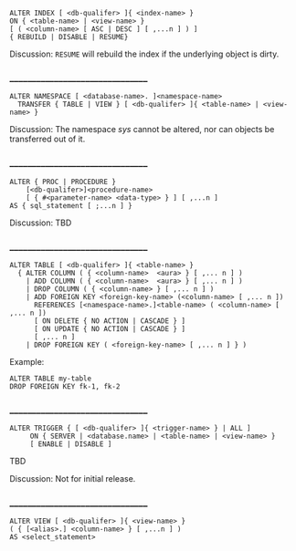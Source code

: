 ```
ALTER INDEX [ <db-qualifer> ]{ <index-name> }
ON { <table-name> | <view-name> }
[ ( <column-name> [ ASC | DESC ] [ ,...n ] ) ]
{ REBUILD | DISABLE | RESUME}
```

Discussion:
`RESUME` will rebuild the index if the underlying object is dirty.

### _______________________________

```
ALTER NAMESPACE [ <database-name>. ]<namespace-name>
  TRANSFER { TABLE | VIEW } [ <db-qualifer> ]{ <table-name> | <view-name> }
```

Discussion:
The namespace *sys* cannot be altered, nor can objects be transferred out of it.

### _______________________________


```
ALTER { PROC | PROCEDURE }
    [<db-qualifer>]<procedure-name>
    [ { #<parameter-name> <data-type> } ] [ ,...n ]
AS { sql_statement [ ;...n ] }
```

Discussion:
TBD

### _______________________________


```
ALTER TABLE [ <db-qualifer> ]{ <table-name> }
  { ALTER COLUMN ( { <column-name>  <aura> } [ ,... n ] )
    | ADD COLUMN ( { <column-name>  <aura> } [ ,... n ] )
    | DROP COLUMN ( { <column-name> } [ ,... n ] )
    | ADD FOREIGN KEY <foreign-key-name> (<column-name> [ ,... n ])
      REFERENCES [<namespace-name>.]<table-name> ( <column-name> [ ,... n ])
      [ ON DELETE { NO ACTION | CASCADE } ]
      [ ON UPDATE { NO ACTION | CASCADE } ]
      [ ,... n ]
    | DROP FOREIGN KEY ( <foreign-key-name> [ ,... n ] } )
```

Example:
```
ALTER TABLE my-table
DROP FOREIGN KEY fk-1, fk-2
```

### _______________________________


```
ALTER TRIGGER { [ <db-qualifer> ]{ <trigger-name> } | ALL ]
     ON { SERVER | <database.name> | <table-name> | <view-name> }
     [ ENABLE | DISABLE ]
```
TBD

Discussion:
Not for initial release.

### _______________________________


```
ALTER VIEW [ <db-qualifer> ]{ <view-name> }
( { [<alias>.] <column-name> } [ ,...n ] )
AS <select_statement>
```
